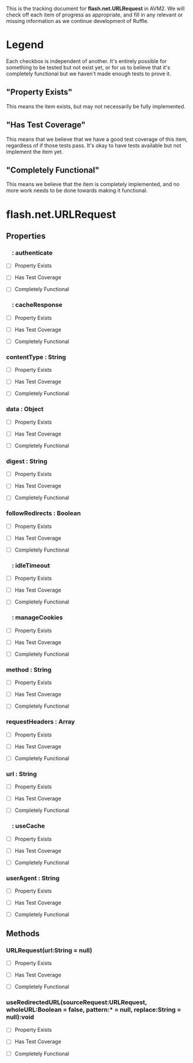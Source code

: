 This is the tracking document for **flash.net.URLRequest** in AVM2. We will check off each item of progress as appropriate, and fill in any relevant or missing information as we continue development of Ruffle.
# Legend

Each checkbox is independent of another. It's entirely possible for something to be tested but not exist yet, or for us to believe that it's completely functional but we haven't made enough tests to prove it.
## "Property Exists"

This means the item exists, but may not necessarily be fully implemented.
## "Has Test Coverage"

This means that we believe that we have a good test coverage of this item, regardless of if those tests pass. It's okay to have tests available but not implement the item yet.
## "Completely Functional"

This means we believe that the item is completely implemented, and no more work needs to be done towards making it functional.
# flash.net.URLRequest
## Properties
###     : authenticate

* [ ] Property Exists

* [ ] Has Test Coverage

* [ ] Completely Functional


###     : cacheResponse

* [ ] Property Exists

* [ ] Has Test Coverage

* [ ] Completely Functional


### contentType : String

* [ ] Property Exists

* [ ] Has Test Coverage

* [ ] Completely Functional


### data : Object

* [ ] Property Exists

* [ ] Has Test Coverage

* [ ] Completely Functional


### digest : String

* [ ] Property Exists

* [ ] Has Test Coverage

* [ ] Completely Functional


### followRedirects : Boolean

* [ ] Property Exists

* [ ] Has Test Coverage

* [ ] Completely Functional


###     : idleTimeout

* [ ] Property Exists

* [ ] Has Test Coverage

* [ ] Completely Functional


###     : manageCookies

* [ ] Property Exists

* [ ] Has Test Coverage

* [ ] Completely Functional


### method : String

* [ ] Property Exists

* [ ] Has Test Coverage

* [ ] Completely Functional


### requestHeaders : Array

* [ ] Property Exists

* [ ] Has Test Coverage

* [ ] Completely Functional


### url : String

* [ ] Property Exists

* [ ] Has Test Coverage

* [ ] Completely Functional


###     : useCache

* [ ] Property Exists

* [ ] Has Test Coverage

* [ ] Completely Functional


### userAgent : String

* [ ] Property Exists

* [ ] Has Test Coverage

* [ ] Completely Functional


## Methods
### URLRequest(url:String = null)

* [ ] Property Exists

* [ ] Has Test Coverage

* [ ] Completely Functional


### useRedirectedURL(sourceRequest:URLRequest, wholeURL:Boolean = false, pattern:* = null, replace:String = null):void

* [ ] Property Exists

* [ ] Has Test Coverage

* [ ] Completely Functional